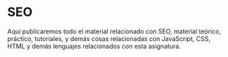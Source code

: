 # SEO
Aquí publicaremos todo el material relacionado con SEO, material teórico, práctico, tutoriales, y demás cosas relacionadas con JavaScript, CSS, HTML y demás lenguajes relacionados con esta asignatura.
